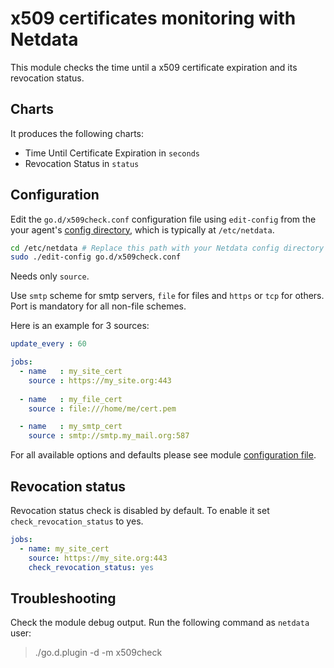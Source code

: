 # x509 certificates monitoring with Netdata

This module checks the time until a x509 certificate expiration and its revocation status.

## Charts

It produces the following charts:

-   Time Until Certificate Expiration in `seconds`
-   Revocation Status in `status`
 
## Configuration

Edit the `go.d/x509check.conf` configuration file using `edit-config` from the your agent's [config
directory](../../../../docs/step-by-step/step-04.md#find-your-netdataconf-file), which is typically at `/etc/netdata`.

```bash
cd /etc/netdata # Replace this path with your Netdata config directory
sudo ./edit-config go.d/x509check.conf
```

Needs only `source`.

Use `smtp` scheme for smtp servers, `file` for files and `https` or `tcp` for others. Port is mandatory for all non-file schemes.

Here is an example for 3 sources:

```yaml
update_every : 60

jobs:
  - name   : my_site_cert
    source : https://my_site.org:443
    
  - name   : my_file_cert
    source : file:///home/me/cert.pem

  - name   : my_smtp_cert
    source : smtp://smtp.my_mail.org:587
```

For all available options and defaults please see module [configuration file](https://github.com/netdata/go.d.plugin/blob/master/config/go.d/x509check.conf).

## Revocation status

Revocation status check is disabled by default. To enable it set `check_revocation_status` to yes.

```yaml
jobs:
  - name: my_site_cert
    source: https://my_site.org:443
    check_revocation_status: yes
```

## Troubleshooting

Check the module debug output. Run the following command as `netdata` user:

> ./go.d.plugin -d -m x509check
